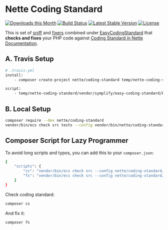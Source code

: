 # Nette Coding Standard

[![Downloads this Month](https://img.shields.io/packagist/dm/nette/coding-standard.svg)](https://packagist.org/packages/nette/coding-standard)
[![Build Status](https://travis-ci.org/nette/coding-standard.svg?branch=master)](https://travis-ci.org/nette/coding-standard)
[![Latest Stable Version](https://img.shields.io/packagist/v/nette/coding-standard.svg)](https://github.com/nette/coding-standard/releases)
[![License](https://img.shields.io/badge/license-MIT-blue.svg)](/LICENSE)


This is set of [sniff](https://github.com/squizlabs/PHP_CodeSniffer) and [fixers](https://github.com/FriendsOfPHP/PHP-CS-Fixer) combined under [EasyCodingStandard](https://github.com/Symplify/EasyCodingStandard) that **checks and fixes** your PHP code against [Coding Standard in Nette Documentation](https://nette.org/en/coding-standard). 



## A. Travis Setup

```bash
# .travis.yml
install:
    - composer create-project nette/coding-standard temp/nette-coding-standard

script:
    - temp/nette-coding-standard/vendor/symplify/easy-coding-standard/bin/ecs check src tests --config temp/nette-coding-standard/easy-coding-standard.neon
```


## B. Local Setup

```bash
composer require --dev nette/coding-standard
vendor/bin/ecs check src tests --config vendor/bin/nette/coding-standard/easy-coding-standard.neon 
```


## Composer Script for Lazy Programmer

To avoid long scripts and typos, you can add this to your `composer.json`:

```bash
{
    "scripts": {
        "cs": "vendor/bin/ecs check src --config nette/coding-standard/easy-coding-standard.neon",
        "fs": "vendor/bin/ecs check src --config nette/coding-standard/easy-coding-standard.neon --fix"
    }
}
```

Check coding standard:

```bash
composer cs
```

And fix it: 

```bash
composer fs
```
